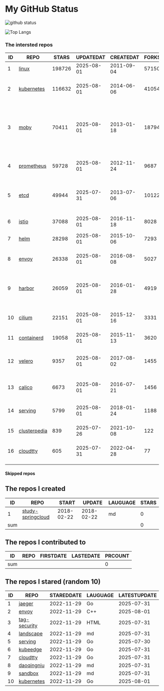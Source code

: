 # My GitHub Status

<img src="https://github-readme-stats-1.yihong0618.vercel.app/api?username=daoqingniu&show_icons=true&&&hide_title=true&count_private=true" alt="github status" />

![Top Langs](https://github-readme-stats-1.yihong0618.vercel.app/api/top-langs/?username=daoqingniu&layout=compact)

<!--START_SECTION:github_repos-->
### The intersted repos
| ID |                              REPO                               | STARS  | UPDATEDAT  | CREATEDAT  | FORKSCOUNT |                                                DESCRIPTIONS                                                |
|----|-----------------------------------------------------------------|--------|------------|------------|------------|------------------------------------------------------------------------------------------------------------|
|  1 | [linux](https://github.com/torvalds/linux)                      | 198726 | 2025-08-01 | 2011-09-04 |      57150 | Linux kernel source tree                                                                                   |
|  2 | [kubernetes](https://github.com/kubernetes/kubernetes)          | 116632 | 2025-08-01 | 2014-06-06 |      41054 | Production-Grade Container Scheduling and Management                                                       |
|  3 | [moby](https://github.com/moby/moby)                            |  70411 | 2025-08-01 | 2013-01-18 |      18794 | The Moby Project - a collaborative project for the container ecosystem to assemble container-based systems |
|  4 | [prometheus](https://github.com/prometheus/prometheus)          |  59728 | 2025-08-01 | 2012-11-24 |       9687 | The Prometheus monitoring system and time series database.                                                 |
|  5 | [etcd](https://github.com/etcd-io/etcd)                         |  49944 | 2025-07-31 | 2013-07-06 |      10122 | Distributed reliable key-value store for the most critical data of a distributed system                    |
|  6 | [istio](https://github.com/istio/istio)                         |  37088 | 2025-08-01 | 2016-11-18 |       8028 | Connect, secure, control, and observe services.                                                            |
|  7 | [helm](https://github.com/helm/helm)                            |  28298 | 2025-08-01 | 2015-10-06 |       7293 | The Kubernetes Package Manager                                                                             |
|  8 | [envoy](https://github.com/envoyproxy/envoy)                    |  26338 | 2025-08-01 | 2016-08-08 |       5027 | Cloud-native high-performance edge/middle/service proxy                                                    |
|  9 | [harbor](https://github.com/goharbor/harbor)                    |  26059 | 2025-08-01 | 2016-01-28 |       4919 | An open source trusted cloud native registry project that stores, signs, and scans content.                |
| 10 | [cilium](https://github.com/cilium/cilium)                      |  22151 | 2025-08-01 | 2015-12-16 |       3331 | eBPF-based Networking, Security, and Observability                                                         |
| 11 | [containerd](https://github.com/containerd/containerd)          |  19058 | 2025-08-01 | 2015-11-13 |       3620 | An open and reliable container runtime                                                                     |
| 12 | [velero](https://github.com/vmware-tanzu/velero)                |   9357 | 2025-08-01 | 2017-08-02 |       1455 | Backup and migrate Kubernetes applications and their persistent volumes                                    |
| 13 | [calico](https://github.com/projectcalico/calico)               |   6673 | 2025-08-01 | 2016-07-21 |       1456 | Cloud native networking and network security                                                               |
| 14 | [serving](https://github.com/knative/serving)                   |   5799 | 2025-08-01 | 2018-01-24 |       1188 | Kubernetes-based, scale-to-zero, request-driven compute                                                    |
| 15 | [clusterpedia](https://github.com/clusterpedia-io/clusterpedia) |    839 | 2025-07-26 | 2021-10-08 |        122 | The Encyclopedia of Kubernetes clusters                                                                    |
| 16 | [cloudtty](https://github.com/cloudtty/cloudtty)                |    605 | 2025-07-31 | 2022-04-28 |         77 | A Friendly Kubernetes CloudShell (Web Terminal) !                                                          |



#### Skipped repos
<!--END_SECTION:github_repos-->

<!--START_SECTION:my_github-->
## The repos I created
| ID  |                                 REPO                                 |   START    |   UPDATE   | LAUGUAGE | STARS |
|-----|----------------------------------------------------------------------|------------|------------|----------|-------|
|   1 | [study-springcloud](https://github.com/daoqingniu/study-springcloud) | 2018-02-22 | 2018-02-22 | md       |     0 |
| sum |                                                                      |            |            |          |     0 |

## The repos I contributed to
| ID  | REPO | FIRSTDATE | LASTEDATE | PRCOUNT |
|-----|------|-----------|-----------|---------|
| sum |      |           |           |       0 |

## The repos I stared (random 10)
| ID |                          REPO                          | STAREDDATE | LAUGUAGE | LATESTUPDATE |
|----|--------------------------------------------------------|------------|----------|--------------|
|  1 | [jaeger](https://github.com/jaegertracing/jaeger)      | 2022-11-29 | Go       | 2025-07-31   |
|  2 | [envoy](https://github.com/envoyproxy/envoy)           | 2022-11-29 | C++      | 2025-08-01   |
|  3 | [tag-security](https://github.com/cncf/tag-security)   | 2022-11-29 | HTML     | 2025-07-31   |
|  4 | [landscape](https://github.com/cncf/landscape)         | 2022-11-29 | md       | 2025-07-31   |
|  5 | [serving](https://github.com/knative/serving)          | 2022-11-29 | Go       | 2025-07-30   |
|  6 | [kubeedge](https://github.com/kubeedge/kubeedge)       | 2022-11-29 | Go       | 2025-07-31   |
|  7 | [cloudtty](https://github.com/cloudtty/cloudtty)       | 2022-11-29 | Go       | 2025-07-31   |
|  8 | [daoqingniu](https://github.com/daoqingniu/daoqingniu) | 2022-11-29 | md       | 2025-07-31   |
|  9 | [sandbox](https://github.com/cncf/sandbox)             | 2022-11-29 | md       | 2025-07-31   |
| 10 | [kubernetes](https://github.com/kubernetes/kubernetes) | 2022-11-29 | Go       | 2025-08-01   |

<!--END_SECTION:my_github-->
